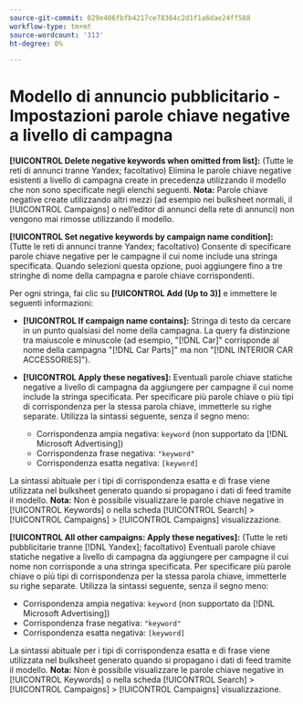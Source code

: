 ```yaml
---
source-git-commit: 029e406fbfb4217ce78364c2d1f1a6dae24ff588
workflow-type: tm+mt
source-wordcount: '313'
ht-degree: 0%

---
```

# Modello di annuncio pubblicitario - Impostazioni parole chiave negative a livello di campagna

**[!UICONTROL Delete negative keywords when omitted from list]:** (Tutte le reti di annunci tranne Yandex; facoltativo) Elimina le parole chiave negative esistenti a livello di campagna create in precedenza utilizzando il modello che non sono specificate negli elenchi seguenti. **Nota:** Parole chiave negative create utilizzando altri mezzi (ad esempio nei bulksheet normali, il [!UICONTROL Campaigns] o nell’editor di annunci della rete di annunci) non vengono mai rimosse utilizzando il modello.

**[!UICONTROL Set negative keywords by campaign name condition]:** (Tutte le reti di annunci tranne Yandex; facoltativo) Consente di specificare parole chiave negative per le campagne il cui nome include una stringa specificata. Quando selezioni questa opzione, puoi aggiungere fino a tre stringhe di nome della campagna e parole chiave corrispondenti.

Per ogni stringa, fai clic su **[!UICONTROL Add (Up to 3)]** e immettere le seguenti informazioni:

* **[!UICONTROL If campaign name contains]:**  Stringa di testo da cercare in un punto qualsiasi del nome della campagna. La query fa distinzione tra maiuscole e minuscole (ad esempio, &quot;[!DNL Car]&quot; corrisponde al nome della campagna &quot;[!DNL Car Parts]&quot; ma non &quot;[!DNL INTERIOR CAR ACCESSORIES]&quot;).

* **[!UICONTROL Apply these negatives]:**  Eventuali parole chiave statiche negative a livello di campagna da aggiungere per campagne il cui nome include la stringa specificata. Per specificare più parole chiave o più tipi di corrispondenza per la stessa parola chiave, immetterle su righe separate. Utilizza la sintassi seguente, senza il segno meno:

   * Corrispondenza ampia negativa: `keyword` (non supportato da [!DNL Microsoft Advertising])
   * Corrispondenza frase negativa: `"keyword"`
   * Corrispondenza esatta negativa: `[keyword]`

La sintassi abituale per i tipi di corrispondenza esatta e di frase viene utilizzata nel bulksheet generato quando si propagano i dati di feed tramite il modello. **Nota:** Non è possibile visualizzare le parole chiave negative in [!UICONTROL Keywords] o nella scheda [!UICONTROL Search] > [!UICONTROL Campaigns] > [!UICONTROL Campaigns] visualizzazione.

**[!UICONTROL All other campaigns: Apply these negatives]:** (Tutte le reti pubblicitarie tranne [!DNL Yandex]; facoltativo) Eventuali parole chiave statiche negative a livello di campagna da aggiungere per campagne il cui nome non corrisponde a una stringa specificata. Per specificare più parole chiave o più tipi di corrispondenza per la stessa parola chiave, immetterle su righe separate. Utilizza la sintassi seguente, senza il segno meno:

* Corrispondenza ampia negativa: `keyword` (non supportato da [!DNL Microsoft Advertising])
* Corrispondenza frase negativa: `"keyword"`
* Corrispondenza esatta negativa: `[keyword]`

La sintassi abituale per i tipi di corrispondenza esatta e di frase viene utilizzata nel bulksheet generato quando si propagano i dati di feed tramite il modello. **Nota:** Non è possibile visualizzare le parole chiave negative in [!UICONTROL Keywords] o nella scheda [!UICONTROL Search] > [!UICONTROL Campaigns] > [!UICONTROL Campaigns] visualizzazione.
